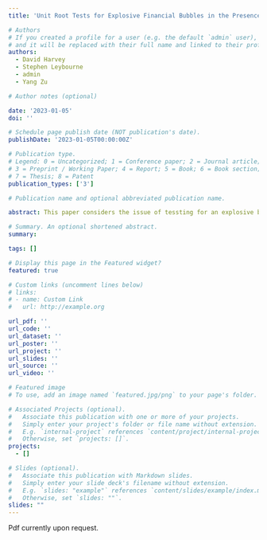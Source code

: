 ```yaml
---
title: 'Unit Root Tests for Explosive Financial Bubbles in the Presence of Deterministic Level Shifts'

# Authors
# If you created a profile for a user (e.g. the default `admin` user), write the username (folder name) here
# and it will be replaced with their full name and linked to their profile.
authors:
  - David Harvey
  - Stephen Leybourne
  - admin
  - Yang Zu

# Author notes (optional)

date: '2023-01-05'
doi: ''

# Schedule page publish date (NOT publication's date).
publishDate: '2023-01-05T00:00:00Z'

# Publication type.
# Legend: 0 = Uncategorized; 1 = Conference paper; 2 = Journal article;
# 3 = Preprint / Working Paper; 4 = Report; 5 = Book; 6 = Book section;
# 7 = Thesis; 8 = Patent
publication_types: ['3']

# Publication name and optional abbreviated publication name.

abstract: This paper considers the issue of tessting for an explosive bubble in financial data in the presence of deterministic level shifts. We propose that the sign-based variant of the Phillips, Shi, and Yu (2015) test, first introduced in Harvey, Leybourne, and Zu (2019) has practical advantages against other commonly used methods employed to control for level shifts. The sign-based test does not require any pre-determination of jump location or magnitude in order to be used, and is robust in terms of size and power to the presence of shifts. We show that, asymptotically, while the PSY test statistic is dependant on both the number of shifts present and their respective magnitudes, the sign-based variant requires a weaker assumption of the number of shifts alone. Finite sample simulations show severe size distortions and loss of power for the original test, while the sign=based test diplays a high degree of robusteness to the presence of level shifts. An empirical illustration using high-frequency Bitcoin price data sampled in late 2018 is also provided.

# Summary. An optional shortened abstract.
summary: 

tags: []

# Display this page in the Featured widget?
featured: true

# Custom links (uncomment lines below)
# links:
# - name: Custom Link
#   url: http://example.org

url_pdf: ''
url_code: ''
url_dataset: ''
url_poster: ''
url_project: ''
url_slides: ''
url_source: ''
url_video: ''

# Featured image
# To use, add an image named `featured.jpg/png` to your page's folder.

# Associated Projects (optional).
#   Associate this publication with one or more of your projects.
#   Simply enter your project's folder or file name without extension.
#   E.g. `internal-project` references `content/project/internal-project/index.md`.
#   Otherwise, set `projects: []`.
projects:
  - []

# Slides (optional).
#   Associate this publication with Markdown slides.
#   Simply enter your slide deck's filename without extension.
#   E.g. `slides: "example"` references `content/slides/example/index.md`.
#   Otherwise, set `slides: ""`.
slides: ""
---
```


Pdf currently upon request.
